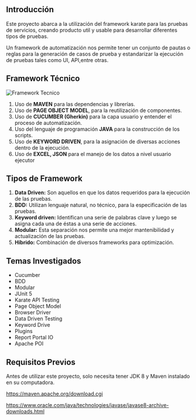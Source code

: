 ## Introducción

Este proyecto abarca a la utilización del framework karate para las pruebas de servicios, creando producto util y usable para desarrollar diferentes tipos de pruebas.

Un framework de automatización nos permite tener un conjunto de pautas o reglas para la generación de casos de prueba y estandarizar la ejecución de pruebas tales como UI, API,entre otras.

## Framework Técnico

![Framework Tecnico](/images/overview/framework-tecnico.png)

1. Uso de **MAVEN** para las dependencias y librerías.
2. Uso de **PAGE OBJECT MODEL**, para la reutilización de componentes.
3. Uso de **CUCUMBER (Gherkin)** para la capa usuario y entender el proceso de automatización.
4. Uso del lenguaje de programación **JAVA** para la construcción de los scripts.
5. Uso de **KEYWORD DRIVEN**, para la asignación de diversas acciones dentro de la ejecución.
6. Uso de **EXCEL, JSON** para el manejo de los datos a nivel usuario ejecutor

## Tipos de Framework

1. **Data Driven:** Son aquellos en que los datos requeridos para la ejecución de las pruebas​.
2. **BDD:** Utilizan lenguaje natural, no técnico, para la especificación de las pruebas.​
3. **Keyword driven:** Identifican una serie de palabras clave y luego se asigna cada una de éstas a una serie de acciones​.
4. **Modular:** Esta separación nos permite una mejor mantenibilidad y actualización de las pruebas.​
5. **Híbrido:** Combinación de diversos frameworks para optimización.

## Temas Investigados

- Cucumber
- BDD
- Modular
- JUnit 5
- Karate API Testing
- Page Object Model
- Browser Driver
- Data Driven Testing
- Keyword Drive
- Plugins
- Report Portal IO
- Apache POI

## Requisitos Previos

Antes de utilizar este proyecto, solo necesita tener JDK 8 y Maven instalado en su computadora.

<https://maven.apache.org/download.cgi>

<https://www.oracle.com/java/technologies/javase/javase8-archive-downloads.html>

